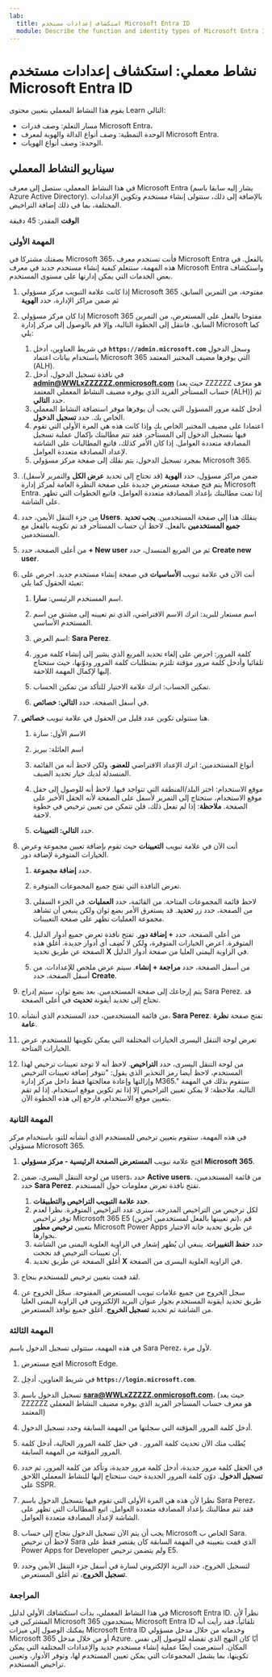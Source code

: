 ```yaml
---
lab:
  title: استكشاف إعدادات مستخدم Microsoft Entra ID
  module: Describe the function and identity types of Microsoft Entra ID
---
```


# نشاط معملي: استكشاف إعدادات مستخدم Microsoft Entra ID

يقوم هذا النشاط المعملي بتعيين محتوى Learn التالي:

- مسار التعلم: وصف قدرات Microsoft Entra،
- الوحدة النمطية: وصف أنواع الدالة والهوية لمعرف Microsoft Entra.
- الوحدة: وصف أنواع الهويات.

## سيناريو النشاط المعملي

في هذا النشاط المعملي، ستصل إلى معرف Microsoft Entra (يشار إليه سابقا باسم Azure Active Directory).  بالإضافة إلى ذلك، ستتولى إنشاء مستخدم وتكوين الإعدادات المختلفة، بما في ذلك إضافة التراخيص.  

**الوقت** المقدر: 45 دقيقة

### المهمة الأولى

بصفتك مشتركا في Microsoft 365، فأنت تستخدم معرف Microsoft Entra بالفعل.  في هذه المهمة، ستتعلم كيفية إنشاء مستخدم جديد في معرف Microsoft Entra واستكشاف بعض الخدمات التي يمكن إدارتها على مستوى المستخدم.

1. إذا كانت علامة التبويب مركز مسؤولي Microsoft 365 مفتوحة، من التمرين السابق، ثم ضمن مراكز الإدارة، حدد **الهوية**
1. إذا كان مركز مسؤولي Microsoft 365 مفتوحا بالفعل على المستعرض، من التمرين السابق، فانتقل إلى الخطوة التالية، وإلا قم بالوصول إلى مركز إدارة Microsoft كما يلي:
    1. في شريط العناوين، أدخل **`https://admin.microsoft.com`** وسجل الدخول باستخدام بيانات اعتماد Microsoft 365 التي يوفرها مضيف المختبر المعتمد (ALH).
    1. في نافذة تسجيل الدخول، أدخل **admin@WWLxZZZZZZ.onmicrosoft.com** (حيث يعد ZZZZZZ هو معرّف حساب المستأجر الفريد الذي يوفره مضيف النشاط المعملي المعتمد (ALH)) ثم حدد **التالي**.
    1. أدخل كلمة مرور المسؤول التي يجب أن يوفرها موفر استضافة النشاط المعملي الخاص بك. حدد **تسجيل الدخول**.
    1. اعتمادا على مضيف المختبر الخاص بك وإذا كانت هذه هي المرة الأولى التي تقوم فيها بتسجيل الدخول إلى المستأجر، فقد تتم مطالبتك بإكمال عملية تسجيل المصادقة متعددة العوامل. إذا كان الأمر كذلك، فاتبع المطالبات على الشاشة لإعداد المصادقة متعددة العوامل.
    1. بمجرد تسجيل الدخول، يتم نقلك إلى صفحة مركز مسؤولي Microsoft 365.

1. ضمن مراكز مسؤول، حدد **الهوية** (قد تحتاج إلى تحديد **عرض الكل** والتمرير لأسفل).  يتم فتح صفحة مستعرض جديدة على صفحة النظرة العامة لمركز إدارة Microsoft Entra.  إذا تمت مطالبتك بإعداد المصادقة متعددة العوامل، فاتبع الخطوات التي تظهر على الشاشة.

1. من جزء التنقل الأيمن، حدد **Users**.  ينقلك هذا إلى صفحة المستخدمين. **يجب تحديد جميع المستخدمين** بالفعل. لاحظ أن حساب المستأجر قد تم تكوينه بالفعل مع المستخدمين.

1. من أعلى الصفحة، حدد **+ New user** ثم من المربع المنسدل، حدد **Create new user**.

1. أنت الآن في علامة تبويب **الأساسيات** في صفحة إنشاء مستخدم جديد. احرص على تعبئة الحقول كما يلي:
    1. اسم المستخدم الرئيسي: **سارا**.

    1. اسم مستعار للبريد: اترك الاسم الافتراضي، الذي تم تعيينه إلى مشتق من اسم المستخدم الأساسي.

    1. اسم العرض: **Sara Perez**.

    1. كلمة المرور: احرص على إلغاء تحديد المربع الذي يشير إلى إنشاء كلمة مرور تلقائيا وأدخل كلمة مرور مؤقتة تلتزم بمتطلبات كلمة المرور ودوّنها، حيث ستحتاج إليها لإكمال المهمة اللاحقة.

    1. تمكين الحساب: اترك علامة الاختيار للتأكد من تمكين الحساب.

    1. في أسفل الصفحة، حدد **التالي: خصائص**.

1. هنا ستتولى تكوين عدد قليل من الحقول في علامة تبويب **خصائص**.

    1. الاسم الأول: سارة

    1. اسم العائلة: بيريز

    1. أنواع المستخدمين: اترك الإعداد الافتراضي **للعضو**، ولكن لاحظ أنه من القائمة المنسدلة لديك خيار تحديد الضيف.

    1. موقع الاستخدام: اختر البلد/المنطقة التي تتواجد فيها.  لاحظ أنه للوصول إلى حقل موقع الاستخدام، ستحتاج إلى التمرير لأسفل على الصفحة لأنه الحقل الأخير على الصفحة.  **ملاحظة**: إذا لم تفعل ذلك، فلن تتمكن من تعيين ترخيص في خطوة لاحقة.

    1. حدد **التالي: التعيينات**.

1. أنت الآن في علامة تبويب **التعيينات** حيث تقوم بإضافة تعيين مجموعة وعرض الخيارات المتوفرة لإضافة دور.

    1. حدد **إضافة مجموعة**.

    1. تعرض النافذة التي تفتح جميع المجموعات المتوفرة.  

    1. لاحظ قائمة المجموعات المتاحة.  من القائمة، حدد **العمليات**.  في الجزء السفلي من الصفحة، حدد زر **تحديد**.  قد يستغرق الأمر بضع ثوان ولكن ينبغي أن تشاهد مجموعة العمليات تظهر على صفحة التعيينات.

    1. من أعلى الصفحة، حدد **+ إضافة دور**.  تفتح نافذة تعرض جميع أدوار الدليل المتوفرة.  اعرض الخيارات المتوفرة، ولكن لا تُضِف أي أدوار جديدة.  أغلق هذه الصفحة عن طريق تحديد **X** في الزاوية اليمنى العليا من صفحة أدوار الدليل.
    1. من أسفل الصفحة، حدد **مراجعة + إنشاء**. سيتم عرض ملخص للإعدادات.  من أسفل الصفحة، حدد **Create**.

1. يتم إرجاعك إلى صفحة المستخدمين.  بعد بضع ثوان، سيتم إدراج Sara Perez.  قد تحتاج إلى تحديد أيقونة **تحديث** في أعلى الصفحة.

1. من قائمة المستخدمين، حدد المستخدم الذي أنشأته، **Sara Perez**.  تفتح صفحة **نظرة عامة**.

1. تعرض لوحة التنقل اليسرى الخيارات المختلفة التي يمكن تكوينها للمستخدم. عرض الخيارات المتاحة.

1. من لوحة التنقل اليسرى، حدد **التراخيص**.  لاحظ أنه لا توجد تعيينات ترخيص لهذا المستخدم، لاحظ أيضا رمز التحذير الذي يقول: "تتوفر إضافة تعيينات الترخيص وإزالتها وإعادة معالجتها فقط داخل مركز إدارة M365."  ستقوم بذلك في المهمة التالية.  ملاحظة: لا يمكن تعيين التراخيص إلا إذا تم تكوين موقع استخدام. إذا لم تقم بتعيين موقع الاستخدام، فارجع إلى هذه الخطوة الآن.

### المهمة الثانية

في هذه المهمة، ستقوم بتعيين ترخيص للمستخدم الذي أنشأته للتو، باستخدام مركز مسؤولي Microsoft 365.

1. افتح علامة تبويب **المستعرض الصفحة الرئيسية - مركز مسؤولي Microsoft 365**.

1. من لوحة التنقل اليسرى، ضمن users، حدد **Active users**.  من قائمة المستخدمين، حدد **Sara Perez**.  تفتح نافذة تعرض معلومات حول المستخدم.  

    1. **حدد علامة التبويب التراخيص والتطبيقات**.
    1. لكل ترخيص من التراخيص المدرجة، سترى عدد التراخيص المتوفرة.  نظرا لعدم توفر تراخيص Microsoft 365 E5 (تم تعيينها بالفعل لمستخدمين آخرين)، قم بتعيين **ترخيص مطور** Microsoft Power Apps عن طريق تحديد خانة الاختيار بجوارها.
    1. حدد **حفظ التغييرات**. ينبغي أن يُظهر إشعار في الزاوية العلوية اليمنى من الشاشة أن تعيينات الترخيص قد نجحت.
    1. أغلق الصفحة عن طريق تحديد **X** في الزاوية العلوية اليسرى من الصفحة.

1. لقد قمت بتعيين ترخيص للمستخدم بنجاح.

1. سجل الخروج من جميع علامات تبويب المستعرض المفتوحة. سجّل الخروج عن طريق تحديد أيقونة المستخدم بجوار عنوان البريد الإلكتروني في الزاوية اليمنى العليا من الشاشة ثم تحديد **تسجيل الخروج**. أغلق جميع نوافذ المستعرض.

### المهمة الثالثة

في هذه المهمة، ستتولى تسجيل الدخول باسم Sara Perez، لأول مرة.

1. افتح مستعرض Microsoft Edge.

1. في شريط العناوين، أدخِل **`https://login.microsoft.com`**.

1. تسجيل الدخول باسم **sara@WWLxZZZZZ.onmicrosoft.com**، (حيث يعد ZZZZZZ هو معرف حساب المستأجر الفريد الذي يوفره مضيف النشاط المعملي المعتمد)
1. أدخل كلمة المرور المؤقتة التي سجلتها من المهمة السابقة وحدد تسجيل الدخول.

1. يُطلب منك الآن تحديث كلمة المرور . في حقل كلمة المرور الحالية، أدخل كلمة المرور المؤقتة من المهمة السابقة.

1. في الحقل كلمة مرور جديدة، أدخل كلمة مرور جديدة، وتأكد من كلمة المرور، ثم حدد **تسجيل الدخول**.  دوّن كلمة المرور الجديدة حيث ستحتاج إليها للنشاط المعملي اللاحق على SSPR.

1. نظرا لأن هذه هي المرة الأولى التي تقوم فيها بتسجيل الدخول باسم Sara Perez، فقد تتم مطالبتك بإعداد المصادقة متعددة العوامل. اتبع المطالبات التي تظهر على الشاشة لإعداد المصادقة متعددة العوامل.

1. يجب أن يتم الآن تسجيل الدخول بنجاح إلى حساب Microsoft الخاص ب Sara.  لاحظ أن ترخيص Sara الذي قمت بتعيينه في المهمة السابقة كان يقتصر فقط على Power Apps for Developer ولم يتضمن ترخيص E5.

1. لتسجيل الخروج، حدد البريد الإلكتروني لسارة في أسفل جزء التنقل الأيمن وحدد **تسجيل الخروج**، ثم أغلق المستعرض.

### المراجعة

في هذا النشاط المعملي، بدأت استكشافك الأولي لدليل Microsoft Entra ID. نظراً لأن المشتركين في Microsoft 365 يستخدمون Microsoft Entra ID تلقائياً، فقد رأيت أنه يمكنك الوصول إلى ميزات Microsoft Entra ID وخدماته من خلال مدخل مسؤولي Microsoft 365 أو من خلال مدخل Azure.  أيًا كان النهج الذي تفضله للوصول إلى نفس المكان.  استعرضت أيضًا عملية إنشاء مستخدم جديد والإعدادات المختلفة التي يمكن تكوينها، بما يشمل المجموعات التي يمكن تعيين المستخدم لها، وتوفر الأدوار، وتعيين تراخيص المستخدم.

